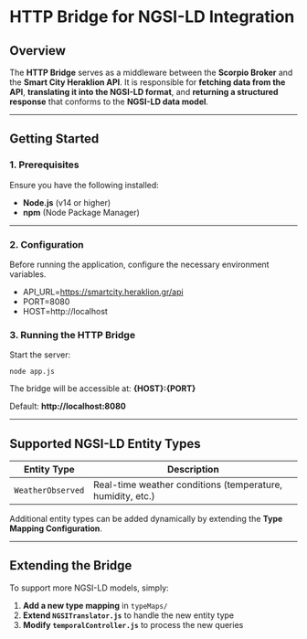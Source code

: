 # **HTTP Bridge for NGSI-LD Integration**

## **Overview**

The **HTTP Bridge** serves as a middleware between the **Scorpio Broker** and the **Smart City Heraklion API**. It is responsible for **fetching data from the API**, **translating it into the NGSI-LD format**, and **returning a structured response** that conforms to the **NGSI-LD data model**.

---

## **Getting Started**

### **1️. Prerequisites**
Ensure you have the following installed:
- **Node.js** (v14 or higher)
- **npm** (Node Package Manager)
---

### **2. Configuration**
Before running the application, configure the necessary environment variables.
- API_URL=https://smartcity.heraklion.gr/api
- PORT=8080
- HOST=http://localhost

### **3. Running the HTTP Bridge**
Start the server:
```
node app.js
```

The bridge will be accessible at: **{HOST}:{PORT}**

Default: **http://localhost:8080**

---

## **Supported NGSI-LD Entity Types**
| **Entity Type**      | **Description**                                        |
|----------------------|--------------------------------------------------------|
| `WeatherObserved`    | Real-time weather conditions (temperature, humidity, etc.) |

Additional entity types can be added dynamically by extending the **Type Mapping Configuration**.

---

## **Extending the Bridge**
To support more NGSI-LD models, simply:
1. **Add a new type mapping** in `typeMaps/`
2. **Extend `NGSITranslator.js`** to handle the new entity type
3. **Modify `temporalController.js`** to process the new queries